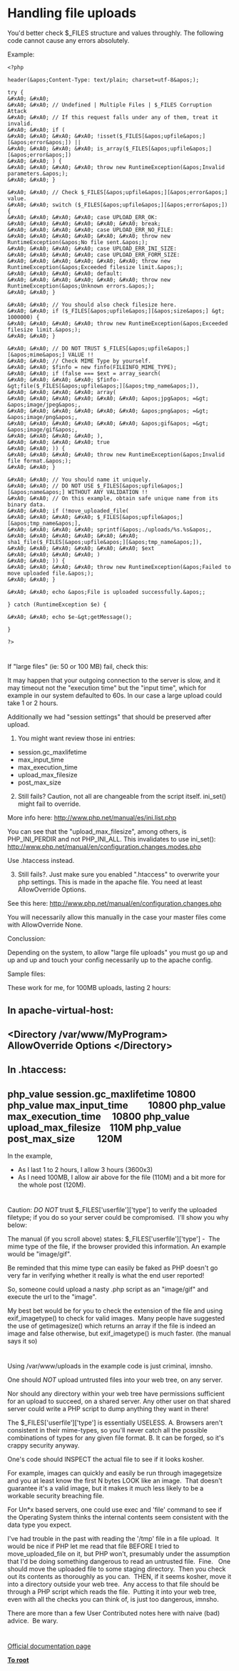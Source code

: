 # Handling file uploads





You&apos;d better check $_FILES structure and values throughly.
The following code cannot cause any errors absolutely.

Example:


```
<?php

header(&apos;Content-Type: text/plain; charset=utf-8&apos;);

try {
&#xA0; &#xA0; 
&#xA0; &#xA0; // Undefined | Multiple Files | $_FILES Corruption Attack
&#xA0; &#xA0; // If this request falls under any of them, treat it invalid.
&#xA0; &#xA0; if (
&#xA0; &#xA0; &#xA0; &#xA0; !isset($_FILES[&apos;upfile&apos;][&apos;error&apos;]) ||
&#xA0; &#xA0; &#xA0; &#xA0; is_array($_FILES[&apos;upfile&apos;][&apos;error&apos;])
&#xA0; &#xA0; ) {
&#xA0; &#xA0; &#xA0; &#xA0; throw new RuntimeException(&apos;Invalid parameters.&apos;);
&#xA0; &#xA0; }

&#xA0; &#xA0; // Check $_FILES[&apos;upfile&apos;][&apos;error&apos;] value.
&#xA0; &#xA0; switch ($_FILES[&apos;upfile&apos;][&apos;error&apos;]) {
&#xA0; &#xA0; &#xA0; &#xA0; case UPLOAD_ERR_OK:
&#xA0; &#xA0; &#xA0; &#xA0; &#xA0; &#xA0; break;
&#xA0; &#xA0; &#xA0; &#xA0; case UPLOAD_ERR_NO_FILE:
&#xA0; &#xA0; &#xA0; &#xA0; &#xA0; &#xA0; throw new RuntimeException(&apos;No file sent.&apos;);
&#xA0; &#xA0; &#xA0; &#xA0; case UPLOAD_ERR_INI_SIZE:
&#xA0; &#xA0; &#xA0; &#xA0; case UPLOAD_ERR_FORM_SIZE:
&#xA0; &#xA0; &#xA0; &#xA0; &#xA0; &#xA0; throw new RuntimeException(&apos;Exceeded filesize limit.&apos;);
&#xA0; &#xA0; &#xA0; &#xA0; default:
&#xA0; &#xA0; &#xA0; &#xA0; &#xA0; &#xA0; throw new RuntimeException(&apos;Unknown errors.&apos;);
&#xA0; &#xA0; }

&#xA0; &#xA0; // You should also check filesize here. 
&#xA0; &#xA0; if ($_FILES[&apos;upfile&apos;][&apos;size&apos;] &gt; 1000000) {
&#xA0; &#xA0; &#xA0; &#xA0; throw new RuntimeException(&apos;Exceeded filesize limit.&apos;);
&#xA0; &#xA0; }

&#xA0; &#xA0; // DO NOT TRUST $_FILES[&apos;upfile&apos;][&apos;mime&apos;] VALUE !!
&#xA0; &#xA0; // Check MIME Type by yourself.
&#xA0; &#xA0; $finfo = new finfo(FILEINFO_MIME_TYPE);
&#xA0; &#xA0; if (false === $ext = array_search(
&#xA0; &#xA0; &#xA0; &#xA0; $finfo-&gt;file($_FILES[&apos;upfile&apos;][&apos;tmp_name&apos;]),
&#xA0; &#xA0; &#xA0; &#xA0; array(
&#xA0; &#xA0; &#xA0; &#xA0; &#xA0; &#xA0; &apos;jpg&apos; =&gt; &apos;image/jpeg&apos;,
&#xA0; &#xA0; &#xA0; &#xA0; &#xA0; &#xA0; &apos;png&apos; =&gt; &apos;image/png&apos;,
&#xA0; &#xA0; &#xA0; &#xA0; &#xA0; &#xA0; &apos;gif&apos; =&gt; &apos;image/gif&apos;,
&#xA0; &#xA0; &#xA0; &#xA0; ),
&#xA0; &#xA0; &#xA0; &#xA0; true
&#xA0; &#xA0; )) {
&#xA0; &#xA0; &#xA0; &#xA0; throw new RuntimeException(&apos;Invalid file format.&apos;);
&#xA0; &#xA0; }

&#xA0; &#xA0; // You should name it uniquely.
&#xA0; &#xA0; // DO NOT USE $_FILES[&apos;upfile&apos;][&apos;name&apos;] WITHOUT ANY VALIDATION !!
&#xA0; &#xA0; // On this example, obtain safe unique name from its binary data.
&#xA0; &#xA0; if (!move_uploaded_file(
&#xA0; &#xA0; &#xA0; &#xA0; $_FILES[&apos;upfile&apos;][&apos;tmp_name&apos;],
&#xA0; &#xA0; &#xA0; &#xA0; sprintf(&apos;./uploads/%s.%s&apos;,
&#xA0; &#xA0; &#xA0; &#xA0; &#xA0; &#xA0; sha1_file($_FILES[&apos;upfile&apos;][&apos;tmp_name&apos;]),
&#xA0; &#xA0; &#xA0; &#xA0; &#xA0; &#xA0; $ext
&#xA0; &#xA0; &#xA0; &#xA0; )
&#xA0; &#xA0; )) {
&#xA0; &#xA0; &#xA0; &#xA0; throw new RuntimeException(&apos;Failed to move uploaded file.&apos;);
&#xA0; &#xA0; }

&#xA0; &#xA0; echo &apos;File is uploaded successfully.&apos;;

} catch (RuntimeException $e) {

&#xA0; &#xA0; echo $e-&gt;getMessage();

}

?>
```



  

#



If &quot;large files&quot; (ie: 50 or 100 MB) fail, check this:

It may happen that your outgoing connection to the server is slow, and it may timeout not the &quot;execution time&quot; but the &quot;input time&quot;, which for example in our system defaulted to 60s. In our case a large upload could take 1 or 2 hours.

Additionally we had &quot;session settings&quot; that should be preserved after upload.

1) You might want review those ini entries:

* session.gc_maxlifetime
* max_input_time
* max_execution_time
* upload_max_filesize
* post_max_size

2) Still fails? Caution, not all are changeable from the script itself. ini_set() might fail to override.

More info here:
http://www.php.net/manual/es/ini.list.php

You can see that the &quot;upload_max_filesize&quot;, among others, is PHP_INI_PERDIR and not PHP_INI_ALL. This invalidates to use ini_set():
http://www.php.net/manual/en/configuration.changes.modes.php

Use .htaccess instead.

3) Still fails?. Just make sure you enabled &quot;.htaccess&quot; to overwrite your php settings. This is made in the apache file. You need at least AllowOverride Options.

See this here:
http://www.php.net/manual/en/configuration.changes.php

You will necessarily allow this manually in the case your master files come with AllowOverride None.

Conclussion:

Depending on the system, to allow &quot;large file uploads&quot; you must go up and up and up and touch your config necessarily up to the apache config.

Sample files:

These work for me, for 100MB uploads, lasting 2 hours:

In apache-virtual-host:
-----------------------------------------------------------
&lt;Directory /var/www/MyProgram&gt;
&#xA0; &#xA0; AllowOverride Options
&lt;/Directory&gt;
-----------------------------------------------------------

In .htaccess:
-----------------------------------------------------------
php_value session.gc_maxlifetime 10800
php_value max_input_time&#xA0; &#xA0; &#xA0; &#xA0;&#xA0; 10800
php_value max_execution_time&#xA0; &#xA0;&#xA0; 10800
php_value upload_max_filesize&#xA0; &#xA0; 110M
php_value post_max_size&#xA0; &#xA0; &#xA0; &#xA0; &#xA0; 120M
-----------------------------------------------------------

In the example,
- As I last 1 to 2 hours, I allow 3 hours (3600x3)
- As I need 100MB, I allow air above for the file (110M) and a bit more for the whole post (120M).

  

#



Caution: *DO NOT* trust $_FILES[&apos;userfile&apos;][&apos;type&apos;] to verify the uploaded filetype; if you do so your server could be compromised.&#xA0; I&apos;ll show you why below:

The manual (if you scroll above) states: $_FILES[&apos;userfile&apos;][&apos;type&apos;] -&#xA0; The mime type of the file, if the browser provided this information. An example would be &quot;image/gif&quot;.

Be reminded that this mime type can easily be faked as PHP doesn&apos;t go very far in verifying whether it really is what the end user reported!

So, someone could upload a nasty .php script as an &quot;image/gif&quot; and execute the url to the &quot;image&quot;.

My best bet would be for you to check the extension of the file and using exif_imagetype() to check for valid images.&#xA0; Many people have suggested the use of getimagesize() which returns an array if the file is indeed an image and false otherwise, but exif_imagetype() is much faster. (the manual says it so)

  

#



Using /var/www/uploads in the example code is just criminal, imnsho.

One should *NOT* upload untrusted files into your web tree, on any server.

Nor should any directory within your web tree have permissions sufficient for an upload to succeed, on a shared server. Any other user on that shared server could write a PHP script to dump anything they want in there!

The $_FILES[&apos;userfile&apos;][&apos;type&apos;] is essentially USELESS.
A. Browsers aren&apos;t consistent in their mime-types, so you&apos;ll never catch all the possible combinations of types for any given file format.
B. It can be forged, so it&apos;s crappy security anyway.

One&apos;s code should INSPECT the actual file to see if it looks kosher.

For example, images can quickly and easily be run through imagegetsize and you at least know the first N bytes LOOK like an image.&#xA0; That doesn&apos;t guarantee it&apos;s a valid image, but it makes it much less likely to be a workable security breaching file.

For Un*x based servers, one could use exec and &apos;file&apos; command to see if the Operating System thinks the internal contents seem consistent with the data type you expect.

I&apos;ve had trouble in the past with reading the &apos;/tmp&apos; file in a file upload.&#xA0; It would be nice if PHP let me read that file BEFORE I tried to move_uploaded_file on it, but PHP won&apos;t, presumably under the assumption that I&apos;d be doing something dangerous to read an untrusted file.&#xA0; Fine.&#xA0;&#xA0; One should move the uploaded file to some staging directory.&#xA0; Then you check out its contents as thoroughly as you can.&#xA0; THEN, if it seems kosher, move it into a directory outside your web tree.&#xA0; Any access to that file should be through a PHP script which reads the file.&#xA0; Putting it into your web tree, even with all the checks you can think of, is just too dangerous, imnsho.

There are more than a few User Contributed notes here with naive (bad) advice.&#xA0; Be wary.

  

#

[Official documentation page](https://www.php.net/manual/en/features.file-upload.php)

**[To root](/README.md)**